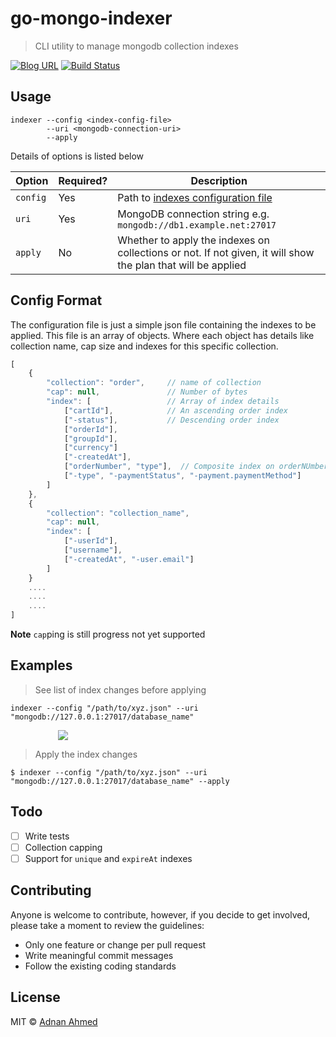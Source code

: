 # go-mongo-indexer

> CLI utility to manage mongodb collection indexes

[![Blog URL](https://img.shields.io/badge/Author-blog-green.svg?style=flat-square)](https://adnanahmed.info)
[![Build Status](https://travis-ci.org/idnan/go-mongo-indexer.svg?branch=master)](https://travis-ci.org/idnan/go-mongo-indexer)

## Usage

```shell
indexer --config <index-config-file> 
        --uri <mongodb-connection-uri>
        --apply
```

Details of options is listed below

| **Option** | **Required?** | **Description** |
|------------|--------|-------|
| `config` | Yes | Path to [indexes configuration file](#config-format) |
| `uri`    | Yes | MongoDB connection string e.g. `mongodb://db1.example.net:27017` |
| `apply`  | No  | Whether to apply the indexes on collections or not. If not given, it will show the plan that will be applied |


## Config Format

The configuration file is just a simple json file containing the indexes to be applied. This file is an array of objects. Where each object has details like collection name, cap size and indexes for this specific collection.
```javascript
[
    {
        "collection": "order",     // name of collection
        "cap": null,               // Number of bytes 
        "index": [                 // Array of index details
            ["cartId"],            // An ascending order index
            ["-status"],           // Descending order index
            ["orderId"],
            ["groupId"],
            ["currency"]
            ["-createdAt"],
            ["orderNumber", "type"],  // Composite index on orderNUmber and type
            ["-type", "-paymentStatus", "-payment.paymentMethod"]
        ]
    },
    {
        "collection": "collection_name",
        "cap": null,
        "index": [
            ["-userId"],
            ["username"],
            ["-createdAt", "-user.email"]
        ]
    }
    ....
    ....
    ....
]
```

**Note** `cap`ping is still progress not yet supported

## Examples

> See list of index changes before applying

```shell
indexer --config "/path/to/xyz.json" --uri "mongodb://127.0.0.1:27017/database_name"
```

<p align="center">
        <img src="https://i.imgur.com/3yj4gMh.png" style="max-width: 70%;display: block;margin-left: auto;margin-right: auto;"/>
</p>

> Apply the index changes
```shell
$ indexer --config "/path/to/xyz.json" --uri "mongodb://127.0.0.1:27017/database_name" --apply
```

## Todo
* [ ] Write tests
* [ ] Collection capping
* [ ] Support for `unique` and `expireAt` indexes

## Contributing

Anyone is welcome to contribute, however, if you decide to get involved, please take a moment to review the guidelines:

* Only one feature or change per pull request
* Write meaningful commit messages
* Follow the existing coding standards

## License
MIT © [Adnan Ahmed](https://github.com/idnan)

